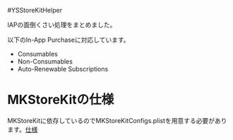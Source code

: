 #YSStoreKitHelper

IAPの面倒くさい処理をまとめました。

以下のIn-App Purchaseに対応しています。

- Consumables
- Non-Consumables
- Auto-Renewable Subscriptions


# MKStoreKitの仕様
MKStoreKitに依存しているのでMKStoreKitConfigs.plistを用意する必要があります。[仕様](http://blog.mugunthkumar.com/coding/mkstorekit-4-0-supporting-auto-renewable-subscriptions/)